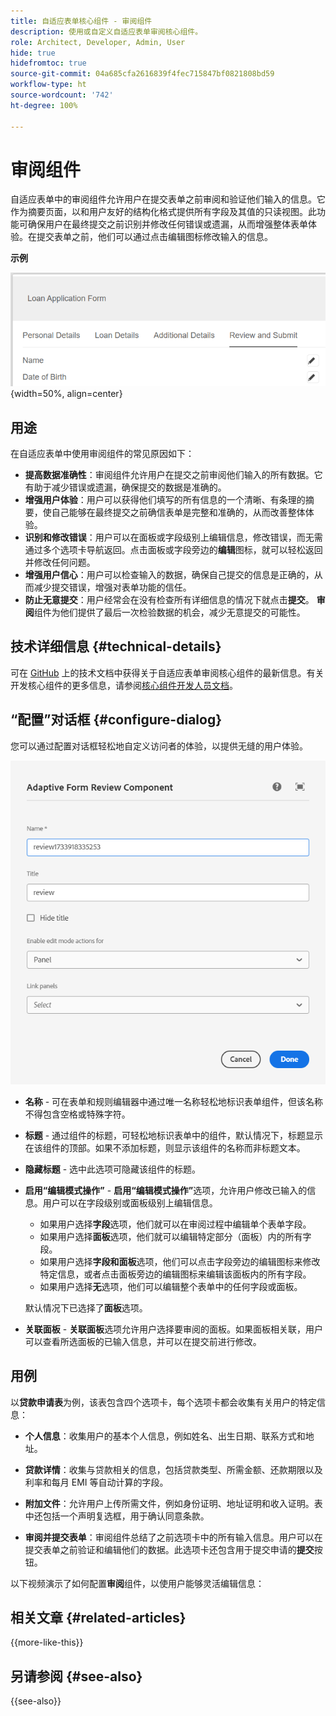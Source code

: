 ```yaml
---
title: 自适应表单核心组件 - 审阅组件
description: 使用或自定义自适应表单审阅核心组件。
role: Architect, Developer, Admin, User
hide: true
hidefromtoc: true
source-git-commit: 04a685cfa2616839f4fec715847bf0821808bd59
workflow-type: ht
source-wordcount: '742'
ht-degree: 100%

---
```



# 审阅组件

自适应表单中的审阅组件允许用户在提交表单之前审阅和验证他们输入的信息。它作为摘要页面，以和用户友好的结构化格式提供所有字段及其值的只读视图。此功能可确保用户在最终提交之前识别并修改任何错误或遗漏，从而增强整体表单体验。在提交表单之前，他们可以通过点击编辑图标修改输入的信息。

**示例**

![审阅组件](/help/adaptive-forms/assets/review-component.png){width=50%, align=center}

## 用途

在自适应表单中使用审阅组件的常见原因如下：

- **提高数据准确性**：审阅组件允许用户在提交之前审阅他们输入的所有数据。它有助于减少错误或遗漏，确保提交的数据是准确的。
- **增强用户体验**：用户可以获得他们填写的所有信息的一个清晰、有条理的摘要，使自己能够在最终提交之前确信表单是完整和准确的，从而改善整体体验。
- **识别和修改错误**：用户可以在面板或字段级别上编辑信息，修改错误，而无需通过多个选项卡导航返回。点击面板或字段旁边的&#x200B;**编辑**&#x200B;图标，就可以轻松返回并修改任何问题。
- **增强用户信心**：用户可以检查输入的数据，确保自己提交的信息是正确的，从而减少提交错误，增强对表单功能的信任。
- **防止无意提交**：用户经常会在没有检查所有详细信息的情况下就点击&#x200B;**提交**。 **审阅**&#x200B;组件为他们提供了最后一次检验数据的机会，减少无意提交的可能性。


## 技术详细信息 {#technical-details}

可在 [GitHub](https://github.com/adobe/aem-core-forms-components/tree/master/ui.af.apps/src/main/content/jcr_root/apps/core/fd/components/form/textinput/v1/textinput) 上的技术文档中获得关于自适应表单审阅核心组件的最新信息。有关开发核心组件的更多信息，请参阅[核心组件开发人员文档](/help/developing/overview.md)。

## “配置”对话框 {#configure-dialog}

您可以通过配置对话框轻松地自定义访问者的体验，以提供无缝的用户体验。

![“配置”对话框](/help/adaptive-forms/assets/review-component-configure-dialog.png)

- **名称** - 可在表单和规则编辑器中通过唯一名称轻松地标识表单组件，但该名称不得包含空格或特殊字符。

- **标题** - 通过组件的标题，可轻松地标识表单中的组件，默认情况下，标题显示在该组件的顶部。如果不添加标题，则显示该组件的名称而非标题文本。
- **隐藏标题** - 选中此选项可隐藏该组件的标题。
- **启用“编辑模式操作”** - **启用“编辑模式操作”**&#x200B;选项，允许用户修改已输入的信息。用户可以在字段级别或面板级别上编辑信息。
   - 如果用户选择&#x200B;**字段**&#x200B;选项，他们就可以在审阅过程中编辑单个表单字段。
   - 如果用户选择&#x200B;**面板**&#x200B;选项，他们就可以编辑特定部分（面板）内的所有字段。
   - 如果用户选择&#x200B;**字段和面板**&#x200B;选项，他们可以点击字段旁边的编辑图标来修改特定信息，或者点击面板旁边的编辑图标来编辑该面板内的所有字段。
   - 如果用户选择&#x200B;**无**&#x200B;选项，他们可以编辑整个表单中的任何字段或面板。

  默认情况下已选择了&#x200B;**面板**&#x200B;选项。

- **关联面板** - **关联面板**&#x200B;选项允许用户选择要审阅的面板。如果面板相关联，用户可以查看所选面板的已输入信息，并可以在提交前进行修改。

## 用例

以&#x200B;**贷款申请表**&#x200B;为例，该表包含四个选项卡，每个选项卡都会收集有关用户的特定信息：

- **个人信息**：收集用户的基本个人信息，例如姓名、出生日期、联系方式和地址。

- **贷款详情**：收集与贷款相关的信息，包括贷款类型、所需金额、还款期限以及利率和每月 EMI 等自动计算的字段。

- **附加文件**：允许用户上传所需文件，例如身份证明、地址证明和收入证明。表中还包括一个声明复选框，用于确认同意条款。

- **审阅并提交表单**：审阅组件总结了之前选项卡中的所有输入信息。用户可以在提交表单之前验证和编辑他们的数据。此选项卡还包含用于提交申请的&#x200B;**提交**&#x200B;按钮。

以下视频演示了如何配置&#x200B;**审阅**&#x200B;组件，以使用户能够灵活编辑信息：

## 相关文章 {#related-articles}

{{more-like-this}}

## 另请参阅 {#see-also}

{{see-also}}

